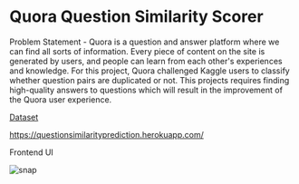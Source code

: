 # Quora Question Similarity Scorer

Problem Statement -  Quora is a question and answer platform where we can find all sorts of information. Every piece of content on the site is generated by users, and people can learn from each other's experiences and knowledge. For this project, Quora challenged Kaggle users to classify whether question pairs are duplicated or not. This projects requires finding high-quality answers to questions which will result in the improvement of the Quora user experience.

[Dataset](https://www.kaggle.com/competitions/quora-question-pairs/data)

https://questionsimilarityprediction.herokuapp.com/

Frontend UI 

![snap](https://user-images.githubusercontent.com/69419106/190894849-c9eecb23-7caa-46ca-b7f3-eeb1d1ca6971.png)
